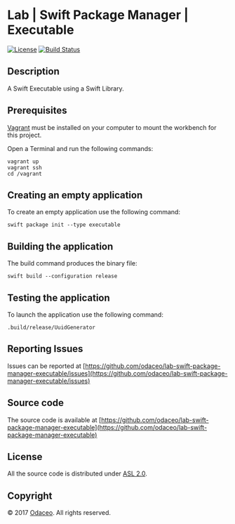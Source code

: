 # Lab | Swift Package Manager | Executable

[![License](https://img.shields.io/github/license/odaceo/lab-swift-package-manager-executable.svg)](LICENSE)
[![Build Status](https://travis-ci.org/odaceo/lab-swift-package-manager-executable.svg)](https://travis-ci.org/odaceo/lab-swift-package-manager-executable)

## Description

A Swift Executable using a Swift Library.

## Prerequisites

[Vagrant](https://www.vagrantup.com/downloads.html) must be installed on your 
computer to mount the workbench for this project.

Open a Terminal and run the following commands:

```shell
vagrant up
vagrant ssh
cd /vagrant
```

## Creating an empty application

To create an empty application use the following command:

``` shell
swift package init --type executable
```

## Building the application

The build command produces the binary file:

``` shell
swift build --configuration release
```

## Testing the application

To launch the application use the following command:

``` shell
.build/release/UuidGenerator
```

## Reporting Issues

Issues can be reported at [https://github.com/odaceo/lab-swift-package-manager-executable/issues](https://github.com/odaceo/lab-swift-package-manager-executable/issues)

## Source code

The source code is available at [https://github.com/odaceo/lab-swift-package-manager-executable](https://github.com/odaceo/lab-swift-package-manager-executable)

## License

All the source code is distributed under [ASL 2.0](LICENSE).

## Copyright

© 2017 [Odaceo](http://odaceo.ch). All rights reserved.
